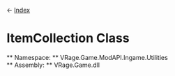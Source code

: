 ← [Index](index.md)
# ItemCollection Class
** Namespace: ** VRage.Game.ModAPI.Ingame.Utilities  
** Assembly: ** VRage.Game.dll  
